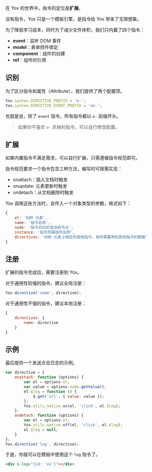 在 Yox 的世界中，指令的定位是**扩展**。

没有指令，Yox 只是一个模板引擎，是指令给 Yox 带来了无限想象。

为了降低学习成本，同时为了减少文件体积，我们只内置了四个指令：

* **event**：监听 DOM 事件
* **model**：表单控件绑定
* **component**：组件的创建
* **ref**：组件的引用

## 识别

为了区分指令和属性（Attribute），我们提供了两个配置项。

```js
Yox.syntax.DIRECTIVE_PREFIX = 'o-';
Yox.syntax.DIRECTIVE_EVENT_PREFIX = 'on-';
```

也就是说，除了 `event` 指令，所有指令都以 `o-` 前缀开头。

> 如果你不喜欢 `o-` 风格的指令，可以自行修改配置。

## 扩展

如果内置指令不满足需求，可以自行扩展，只需遵循指令规范即可。

指令规范要求一个指令包含三种方法，编写时可按需实现：

* onattach：插入文档时触发
* onupdate: 元素更新时触发
* ondetach：从文档删除时触发

Yox 调用这些方法时，会传入一个对象类型的参数，格式如下：

```javascript
{
    el: 'DOM 元素',
    name: '指令名称',
    node: '指令对应的语法树节点',
    instance: '指令所属组件实例',
    directives: 'DOM 元素上绑定的其他指令，有时需要用到其他指令的数据'
}
```

## 注册

扩展的指令完成后，需要注册到 Yox。

对于通用性较强的指令，建议全局注册：

```js
Yox.directive('name', directive);
```

对于通用性不强的指令，建议本地注册：

```js
{
    directives: {
        name: directive
    }
}
```

## 示例

最后提供一个发送点击日志的示例。

```js
var directive = {
    onattach: function (options) {
        var el = options.el;
        var value = options.node.getValue();
        el.$log = function () {
            $.get('url', { value: value });
        };
        Yox.utils.native.on(el, 'click', el.$log);
    },
    ondetach: function (options) {
        var el = options.el;
        Yox.utils.native.off(el, 'click', el.$log);
        el.$log = null;
    }
};
Yox.directive('log', directive);
```

于是，你就可以在模板中使用这个 `log` 指令了。

```html
<div o-log="{id: 'xx'}"></div>
```

